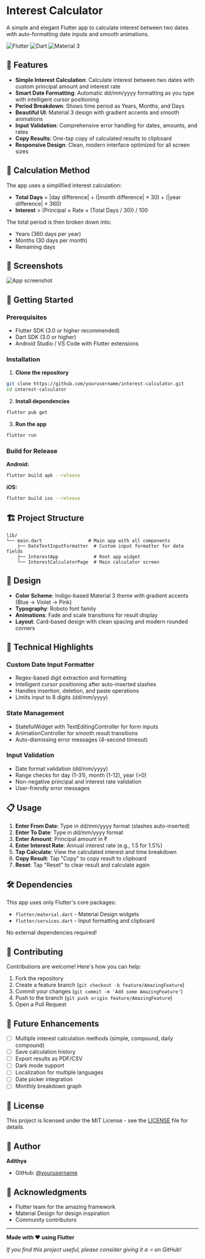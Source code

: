 # Interest Calculator

A simple and elegant Flutter app to calculate interest between two dates with auto-formatting date inputs and smooth animations.

![Flutter](https://img.shields.io/badge/Flutter-02569B?style=flat&logo=flutter&logoColor=white)
![Dart](https://img.shields.io/badge/Dart-0175C2?style=flat&logo=dart&logoColor=white)
![Material 3](https://img.shields.io/badge/Material%203-757575?style=flat&logo=material-design&logoColor=white)

## 📱 Features

- **Simple Interest Calculation**: Calculate interest between two dates with custom principal amount and interest rate
- **Smart Date Formatting**: Automatic dd/mm/yyyy formatting as you type with intelligent cursor positioning
- **Period Breakdown**: Shows time period as Years, Months, and Days
- **Beautiful UI**: Material 3 design with gradient accents and smooth animations
- **Input Validation**: Comprehensive error handling for dates, amounts, and rates
- **Copy Results**: One-tap copy of calculated results to clipboard
- **Responsive Design**: Clean, modern interface optimized for all screen sizes

## 🎯 Calculation Method

The app uses a simplified interest calculation:
- **Total Days** = |day difference| + (|month difference| × 30) + (|year difference| × 360)
- **Interest** = (Principal × Rate × (Total Days / 30)) / 100

The total period is then broken down into:
- Years (360 days per year)
- Months (30 days per month)
- Remaining days

## 📸 Screenshots

![App screenshot](https://github.com/Adithya-netha/Interest-Calculator-App/blob/bed963f0269f0505f10bf6fbf4e35bba6b446bdb/app%20screenshot1.jpeg")

## 🚀 Getting Started

### Prerequisites

- Flutter SDK (3.0 or higher recommended)
- Dart SDK (3.0 or higher)
- Android Studio / VS Code with Flutter extensions

### Installation

1. **Clone the repository**
```bash
git clone https://github.com/yourusername/interest-calculator.git
cd interest-calculator
```

2. **Install dependencies**
```bash
flutter pub get
```

3. **Run the app**
```bash
flutter run
```

### Build for Release

**Android:**
```bash
flutter build apk --release
```

**iOS:**
```bash
flutter build ios --release
```

## 🏗️ Project Structure

```
lib/
└── main.dart                 # Main app with all components
    ├── DateTextInputFormatter  # Custom input formatter for date fields
    ├── InterestApp             # Root app widget
    └── InterestCalculatorPage  # Main calculator screen
```

## 🎨 Design

- **Color Scheme**: Indigo-based Material 3 theme with gradient accents (Blue → Violet → Pink)
- **Typography**: Roboto font family
- **Animations**: Fade and scale transitions for result display
- **Layout**: Card-based design with clean spacing and modern rounded corners

## 🔧 Technical Highlights

### Custom Date Input Formatter
- Regex-based digit extraction and formatting
- Intelligent cursor positioning after auto-inserted slashes
- Handles insertion, deletion, and paste operations
- Limits input to 8 digits (dd/mm/yyyy)

### State Management
- StatefulWidget with TextEditingController for form inputs
- AnimationController for smooth result transitions
- Auto-dismissing error messages (4-second timeout)

### Input Validation
- Date format validation (dd/mm/yyyy)
- Range checks for day (1-31), month (1-12), year (>0)
- Non-negative principal and interest rate validation
- User-friendly error messages

## 📋 Usage

1. **Enter From Date**: Type in dd/mm/yyyy format (slashes auto-inserted)
2. **Enter To Date**: Type in dd/mm/yyyy format
3. **Enter Amount**: Principal amount in ₹
4. **Enter Interest Rate**: Annual interest rate (e.g., 1.5 for 1.5%)
5. **Tap Calculate**: View the calculated interest and time breakdown
6. **Copy Result**: Tap "Copy" to copy result to clipboard
7. **Reset**: Tap "Reset" to clear result and calculate again

## 🛠️ Dependencies

This app uses only Flutter's core packages:
- `flutter/material.dart` - Material Design widgets
- `flutter/services.dart` - Input formatting and clipboard

No external dependencies required!

## 🤝 Contributing

Contributions are welcome! Here's how you can help:

1. Fork the repository
2. Create a feature branch (`git checkout -b feature/AmazingFeature`)
3. Commit your changes (`git commit -m 'Add some AmazingFeature'`)
4. Push to the branch (`git push origin feature/AmazingFeature`)
5. Open a Pull Request

## 📝 Future Enhancements

- [ ] Multiple interest calculation methods (simple, compound, daily compound)
- [ ] Save calculation history
- [ ] Export results as PDF/CSV
- [ ] Dark mode support
- [ ] Localization for multiple languages
- [ ] Date picker integration
- [ ] Monthly breakdown graph

## 📄 License

This project is licensed under the MIT License - see the [LICENSE](LICENSE) file for details.

## 👤 Author

**Adithya**

- GitHub: [@yourusername](https://github.com/yourusername)

## 🙏 Acknowledgments

- Flutter team for the amazing framework
- Material Design for design inspiration
- Community contributors

---

**Made with ❤️ using Flutter**

*If you find this project useful, please consider giving it a ⭐ on GitHub!*
